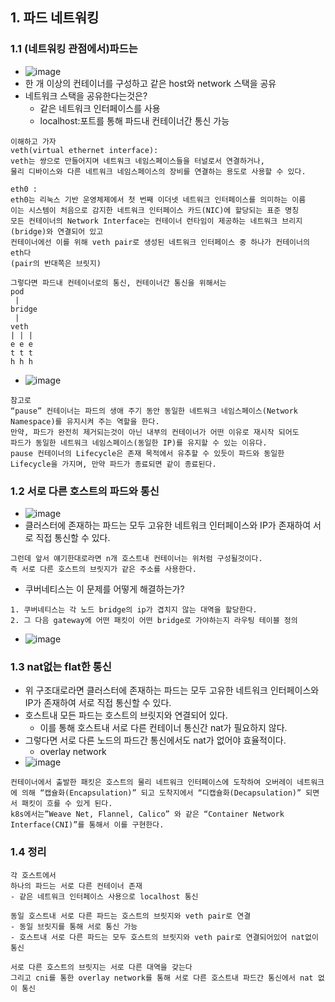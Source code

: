 ## 1. 파드 네트워킹
### 1.1 (네트워킹 관점에서)파드는
- ![image](https://github.com/user-attachments/assets/2d568bb3-5fed-4552-9cf9-eac40cffedc1)
- 한 개 이상의 컨테이너를 구성하고 같은 host와 network 스택을 공유
- 네트워크 스택을 공유한다는것은?
  - 같은 네트워크 인터페이스를 사용
  - localhost:포트를 통해 파드내 컨테이너간 통신 가능
```
이해하고 가자
veth(virtual ethernet interface):
veth는 쌍으로 만들어지며 네트워크 네임스페이스들을 터널로서 연결하거나,
물리 디바이스와 다른 네트워크 네임스페이스의 장비를 연결하는 용도로 사용할 수 있다.

eth0 :
eth0는 리눅스 기반 운영체제에서 첫 번째 이더넷 네트워크 인터페이스를 의미하는 이름
이는 시스템이 처음으로 감지한 네트워크 인터페이스 카드(NIC)에 할당되는 표준 명칭
모든 컨테이너의 Network Interface는 컨테이너 런타임이 제공하는 네트워크 브리지(bridge)와 연결되어 있고
컨테이너에선 이를 위해 veth pair로 생성된 네트워크 인터페이스 중 하나가 컨테이너의 eth다
(pair의 반대쪽은 브릿지)

그렇다면 파드내 컨테이너로의 통신, 컨테이너간 통신을 위해서는
pod
 |
bridge
 |
veth
| | |
e e e
t t t
h h h
```
- ![image](https://github.com/user-attachments/assets/1f6a4842-b07f-41f6-ba5a-ff225fed8982)
```
참고로
“pause” 컨테이너는 파드의 생애 주기 동안 동일한 네트워크 네임스페이스(Network Namespace)를 유지시켜 주는 역할을 한다.
만약, 파드가 완전히 제거되는것이 아닌 내부의 컨테이너가 어떤 이유로 재시작 되어도
파드가 동일한 네트워크 네임스페이스(동일한 IP)를 유지할 수 있는 이유다.
pause 컨테이너의 Lifecycle은 존재 목적에서 유추할 수 있듯이 파드와 동일한 Lifecycle을 가지며, 만약 파드가 종료되면 같이 종료된다.
```
### 1.2 서로 다른 호스트의 파드와 통신
- ![image](https://github.com/user-attachments/assets/1f13a4bb-6e12-42a6-b997-4a503adf315c)
- 클러스터에 존재하는 파드는 모두 고유한 네트워크 인터페이스와 IP가 존재하여 서로 직접 통신할 수 있다.
```
그런데 앞서 얘기한대로라면 n개 호스트내 컨테이너는 위처럼 구성될것이다.
즉 서로 다른 호스트의 브릿지가 같은 주소를 사용한다.
```
- 쿠버네티스는 이 문제를 어떻게 해결하는가?
```
1. 쿠버네티스는 각 노드 bridge의 ip가 겹치지 않는 대역을 할당한다.
2. 그 다음 gateway에 어떤 패킷이 어떤 bridge로 가야하는지 라우팅 테이블 정의
```
- ![image](https://github.com/user-attachments/assets/fa1a7267-43fe-4196-9137-4bbdf74405a0)

### 1.3 nat없는 flat한 통신
- 위 구조대로라면 클러스터에 존재하는 파드는 모두 고유한 네트워크 인터페이스와 IP가 존재하여 서로 직접 통신할 수 있다.
- 호스트내 모든 파드는 호스트의 브릿지와 연결되어 있다.
  - 이를 통해 호스트내 서로 다른 컨테이너 통신간 nat가 필요하지 않다.
- 그렇다면 서로 다른 노드의 파드간 통신에서도 nat가 없어야 효율적이다.
  - overlay network
- ![image](https://github.com/user-attachments/assets/6965b51c-201f-4623-b27b-27abf1994a99)
```
컨테이너에서 출발한 패킷은 호스트의 물리 네트워크 인터페이스에 도착하여 오버레이 네트워크에 의해 “캡슐화(Encapsulation)” 되고 도착지에서 “디캡슐화(Decapsulation)” 되면서 패킷이 흐를 수 있게 된다.
k8s에서는”Weave Net, Flannel, Calico” 와 같은 “Container Network Interface(CNI)”를 통해서 이를 구현한다.
``` 


### 1.4 정리
```
각 호스트에서
하나의 파드는 서로 다른 컨테이너 존재
- 같은 네트워크 인터페이스 사용으로 localhost 통신

동일 호스트내 서로 다른 파드는 호스트의 브릿지와 veth pair로 연결
- 동일 브릿지를 통해 서로 통신 가능
- 호스트내 서로 다른 파드는 모두 호스트의 브릿지와 veth pair로 연결되어있어 nat없이 통신

서로 다른 호스트의 브릿지는 서로 다른 대역을 갖는다
그리고 cni를 통한 overlay network를 통해 서로 다른 호스트내 파드간 통신에서 nat 없이 통신
```
